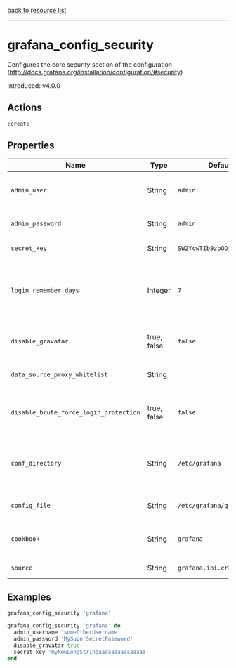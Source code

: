 [back to resource list](https://github.com/sous-chefs/grafana#resources)

---

# grafana_config_security

Configures the core security section of the configuration (http://docs.grafana.org/installation/configuration/#security)

Introduced: v4.0.0

## Actions

`:create`

## Properties

| Name                                    | Type        |  Default                    | Description                                             | Allowed Values
| --------------------------------------- | ----------- | --------------------------- | ------------------------------------------------------- | --------------- |
| `admin_user`                            | String      | `admin`                     | default admin user, created on startup                  |
| `admin_password`                        | String      | `admin`                     | default admin password                                  |
| `secret_key`                            | String      | `SW2YcwTIb9zpOOhoPsMm`      | used for signing.                                       |
| `login_remember_days`                   | Integer     | `7`                         | The number of days the keep me logged in / remember me cookie lasts.|
| `disable_gravatar`                      | true, false | `false`                     | disable gravatar profile images.                        | true, false
| `data_source_proxy_whitelist`           | String      |                             | data source proxy whitelist                      |ip_or_domain:port separated by spaces
| `disable_brute_force_login_protection`  | true, false | `false`                     | disable protection against brute force login attempts.  | true, false
| `conf_directory`                        | String      | `/etc/grafana`              | The directory where the Grafana configuration resides   | Valid directory
| `config_file`                           | String      | `/etc/grafana/grafana.ini`  | The Grafana configuration file                          | Valid file path
| `cookbook`                              | String      | `grafana`                   | Which cookbook to look in for the template              |
| `source`                                | String      | `grafana.ini.erb`           | Name of the template                                    |

## Examples

```ruby
grafana_config_security 'grafana'
```

```ruby
grafana_config_security 'grafana' do
  admin_username 'someOtherUsername'
  admin_password 'MySuperSecretPassword'
  disable_gravatar true
  secret_key 'myNewLongStringaaaaaaaaaaaaaaa'
end
```

